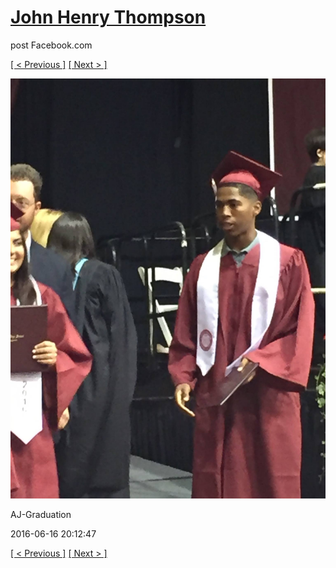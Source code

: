 # [John Henry Thompson](../README.md)
post Facebook.com

[[ < Previous ]](2016-06-16-9.md) [[ Next > ]](2016-06-16-11.md)

[![](../media/2016-06-16/AJ-Graduation-4.jpg)](../README.md)

AJ-Graduation

2016-06-16 20:12:47

[[ < Previous ]](2016-06-16-9.md) [[ Next > ]](2016-06-16-11.md)